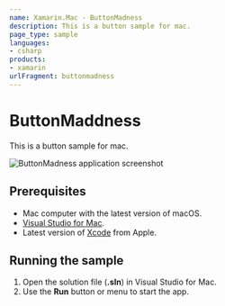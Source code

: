 ```yaml
---
name: Xamarin.Mac - ButtonMadness
description: This is a button sample for mac.
page_type: sample
languages:
- csharp
products:
- xamarin
urlFragment: buttonmadness
---
```

# ButtonMaddness

This is a button sample for mac.

![ButtonMadness application screenshot](Screenshots/0.png "ButtonMadness application screenshot")

## Prerequisites

* Mac computer with the latest version of macOS.
* [Visual Studio for Mac](https://visualstudio.microsoft.com/vs/mac/).
* Latest version of [Xcode](https://developer.apple.com/xcode/) from Apple.

## Running the sample

1. Open the solution file (**.sln**) in Visual Studio for Mac.
1. Use the **Run** button or menu to start the app.
